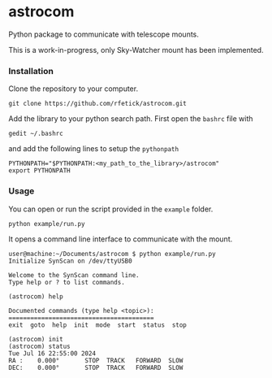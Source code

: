 # astrocom
Python package to communicate with telescope mounts.

This is a work-in-progress, only Sky-Watcher mount has been implemented.

### Installation

Clone the repository to your computer.
```
git clone https://github.com/rfetick/astrocom.git
```

Add the library to your python search path. First open the `bashrc` file with
```
gedit ~/.bashrc
```
and add the following lines to setup the `pythonpath`
```
PYTHONPATH="$PYTHONPATH:<my_path_to_the_library>/astrocom"
export PYTHONPATH
```

### Usage

You can open or run the script provided in the `example` folder.
```
python example/run.py
```
It opens a command line interface to communicate with the mount.
```
user@machine:~/Documents/astrocom $ python example/run.py 
Initialize SynScan on /dev/ttyUSB0

Welcome to the SynScan command line.
Type help or ? to list commands.

(astrocom) help

Documented commands (type help <topic>):
========================================
exit  goto  help  init  mode  start  status  stop

(astrocom) init
(astrocom) status
Tue Jul 16 22:55:00 2024
RA :    0.000°       STOP  TRACK   FORWARD  SLOW
DEC:    0.000°       STOP  TRACK   FORWARD  SLOW
```
